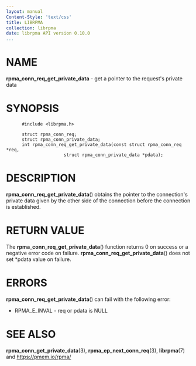 ```yaml
---
layout: manual
Content-Style: 'text/css'
title: LIBRPMA
collection: librpma
date: librpma API version 0.10.0
...
```


[comment]: <> (SPDX-License-Identifier: BSD-3-Clause)
[comment]: <> (Copyright 2020-2022, Intel Corporation)

NAME
====

**rpma\_conn\_req\_get\_private\_data** - get a pointer to the
request\'s private data

SYNOPSIS
========

          #include <librpma.h>

          struct rpma_conn_req;
          struct rpma_conn_private_data;
          int rpma_conn_req_get_private_data(const struct rpma_conn_req *req,
                          struct rpma_conn_private_data *pdata);

DESCRIPTION
===========

**rpma\_conn\_req\_get\_private\_data**() obtains the pointer to the
connection\'s private data given by the other side of the connection
before the connection is established.

RETURN VALUE
============

The **rpma\_conn\_req\_get\_private\_data**() function returns 0 on
success or a negative error code on failure.
**rpma\_conn\_req\_get\_private\_data**() does not set \*pdata value on
failure.

ERRORS
======

**rpma\_conn\_req\_get\_private\_data**() can fail with the following
error:

-   RPMA\_E\_INVAL - req or pdata is NULL

SEE ALSO
========

**rpma\_conn\_get\_private\_data**(3), **rpma\_ep\_next\_conn\_req**(3),
**librpma**(7) and https://pmem.io/rpma/
